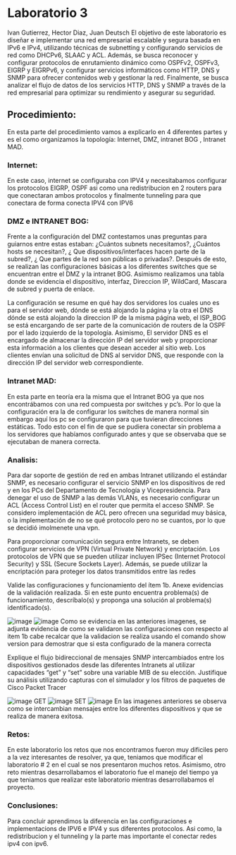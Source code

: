 # Laboratorio 3
Ivan Gutierrez, Hector Diaz, Juan Deutsch
El objetivo de este laboratorio es diseñar e implementar una red empresarial escalable y segura basada en IPv6 e IPv4, utilizando técnicas de subnetting y configurando servicios de red como DHCPv6, SLAAC y ACL. Además, se busca reconocer y configurar protocolos de enrutamiento dinámico como OSPFv2, OSPFv3, EIGRP y EIGRPv6, y configurar servicios informáticos como HTTP, DNS y SNMP para ofrecer contenidos web y gestionar la red. Finalmente, se busca analizar el flujo de datos de los servicios HTTP, DNS y SNMP a través de la red empresarial para optimizar su rendimiento y asegurar su seguridad.

## Procedimiento:
En esta parte del procedimiento vamos a explicarlo en 4 diferentes partes y es el como organizamos la topología: Internet, DMZ, intranet BOG , Intranet MAD.

### Internet:
En este caso, internet se configuraba con IPV4 y necesitabamos configurar los protocolos EIGRP, OSPF asi como una redistribucion en 2 routers para que conectaran ambos protocolos y finalmente tunneling para que conectara de forma conecta IPV4 con IPV6

### DMZ e INTRANET BOG:
Frente a la configuración del DMZ contestamos unas preguntas para guiarnos entre estas estaban: ¿Cuántos subnets necesitamos?, ¿Cuántos hosts se necesitan?, ¿ Que dispositivos/interfaces hacen parte de la subred?, ¿ Que partes de la red son públicas o privadas?. Después de esto, se realizan las configuraciones básicas a los diferentes switches que se encuentran entre el DMZ y la intranet BOG. Asimismo realizamos una tabla donde se evidencia el dispositivo, interfaz, Direccion IP, WildCard, Mascara de subred y puerta de enlace.

La configuración se resume en qué hay dos servidores los cuales uno es para el servidor web, dónde se está alojando la página y la otra el DNS dónde se está alojando la direccion IP de la misma página web, el ISP_BOG se está encargando de ser parte de la comunicación de routers de la OSPF por el lado izquierdo de la topología. Asimismo, El servidor DNS es el encargado de almacenar la dirección IP del servidor web y proporcionar esta información a los clientes que desean acceder al sitio web. Los clientes envían una solicitud de DNS al servidor DNS, que responde con la dirección IP del servidor web correspondiente.

### Intranet MAD:
En esta parte en teoría era la misma que el Intranet BOG ya que nos encontrábamos con una red compuesta por switches y pc’s. Por lo que la configuración era la de configurar los switches de manera normal sin embargo aquí los pc se configuraron para que tuvieran direcciones estáticas. Todo esto con el fin de que se pudiera conectar sin problema a los servidores que habíamos configurado antes y que se observaba que se ejecutaban de manera correcta.

### Analisis:
Para dar soporte de gestión de red en ambas Intranet utilizando el estándar SNMP, es necesario configurar el servicio SNMP en los dispositivos de red y en los PCs del Departamento de Tecnología y Vicepresidencia. Para denegar el uso de SNMP a las demás VLANs, es necesario configurar un ACL (Access Control List) en el router que permita el acceso SNMP. Se considero implementación de ACL pero ofrecen una seguridad muy básica, o la implementación de no se qué protocolo pero no se cuantos, por lo que se decidió imolmenete una vpn.


Para proporcionar comunicación segura entre Intranets, se deben configurar servicios de VPN (Virtual Private Network) y encriptación. Los protocolos de VPN que se pueden utilizar incluyen IPSec (Internet Protocol Security) y SSL (Secure Sockets Layer). Además, se puede utilizar la encriptación para proteger los datos transmitidos entre las redes

 Valide las configuraciones y funcionamiento del ítem 1b. Anexe evidencias de la validación realizada. Si en este punto encuentra problema(s) de funcionamiento, descríbalo(s) y proponga una solución al problema(s) identificado(s).
 
![image](https://github.com/Hdiaz0224/Lab3/assets/93561095/ab953e0b-b036-467f-9b0e-9fec4c77f139)
![image](https://github.com/Hdiaz0224/Lab3/assets/93561095/08820fa6-68bf-474b-a613-b78fdd5fd91d)
Como se evidencia en las anteriores imagenes, se adjunta evidencia de como se validaron las configuraciones con respecto al item 1b cabe recalcar que la validacion se realiza usando el comando show version para demostrar que si esta configurado de la manera correcta

Explique el flujo bidireccional de mensajes SNMP intercambiados entre los dispositivos gestionados desde las diferentes Intranets al utilizar capacidades “get” y “set” sobre una variable MIB de su elección. Justifique su análisis utilizando capturas con el simulador y los filtros de paquetes de Cisco Packet Tracer

![image](https://github.com/Hdiaz0224/Lab3/assets/93561095/b1c2f2aa-fae4-401f-9d33-90d90f5ba3ac)
GET
![image](https://github.com/Hdiaz0224/Lab3/assets/93561095/5d8d21c5-1d68-419c-89c9-d457132078bc)
SET
![image](https://github.com/Hdiaz0224/Lab3/assets/93561095/ea31e095-0914-4ba1-bfeb-6201f0baeb22)
En las imagenes anteriores se observa como se intercambian mensajes entre los diferentes dispositivos y que se realiza de manera exitosa.
### Retos:
En este laboratorio los retos que nos encontramos fueron muy dificiles pero a la vez interesantes de resolver, ya que, teniamos que modificar el laboratorio # 2 en el cual se nos presentaron muchos retos. Asimismo, otro reto mientras desarrollabamos el laboratorio fue el manejo del tiempo ya que teniamos que realizar este laboratorio mientras desarrollabamos el proyecto.

### Conclusiones:
Para concluir aprendimos la diferencia en las configuraciones e implementacions de IPV6 e IPV4 y sus diferentes protocolos. Asi como, la redistribucion y el tunneling y la parte mas importante el conectar redes ipv4 con ipv6.
